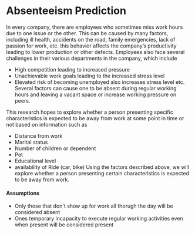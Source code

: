 # Absenteeism Prediction 
In every company, there are employees who sometimes miss work hours due to one issue or the other. This can be caused by many factors, including ill health, accidents on the road, family emergencies, lack of passion for work, etc. this behavior affects the company’s productivity leading to lower production or other defects. Employees also face several challenges in their various departments in the company, which include 
-	High competition leading to increased pressure 
-	Unachievable work goals leading to the increased stress level 
-	Elevated risk of becoming unemployed also increases stress level etc.
Several factors can cause one to be absent during regular working hours and leaving a vacant space or increase working pressure on peers.   

This research hopes to explore whether a person presenting specific characteristics is expected to be away from work at some point in time or not based on information such as 
-	Distance from work
-	Marital status 
-	Number of children or dependent 
-	Pet 
-	Educational level 
-	availability of Ride (car, bike)
Using the factors described above, we will explore whether a person presenting certain characteristics is expected to be away from work. 

#### Assumptions
- Only those that don't show up for work all thorugh the day will be considered absent
- Ones temporary incapacity to execute regular working activities even when present will be considered present
